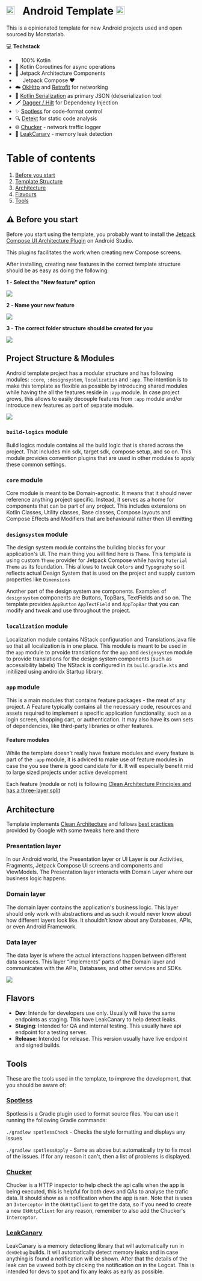 # <img src="https://engineering.monstar-lab.com/assets/img/logo/ml-logo-grey.png"  height="23"> &nbsp;     Android Template <img src="https://android-developers.googleblog.com/favicon.ico" height=23/>

This is a opinionated template for new Android projects used and open sourced by Monstarlab.


💻 **Techstack** 
-   <img src="https://kotlinlang.org/assets/images/favicon.svg?&v=8607ff59d5296c7642ecd72bd3daa79b" height=12 /> 100% Kotlin
- 🔄 Kotlin Coroutines for async operations 
- 🚀 Jetpack Architecture Components
- <img src="https://developer.android.com/static/images/spot-icons/jetpack-compose.svg" height = 16>  Jetpack Compose ❤️
- ☁️ [OkHttp](https://github.com/square/okhttp) and [Retrofit](https://github.com/square/retrofit) for networking
- 🔗 [Kotlin Serialization](https://kotlinlang.org/docs/serialization.html) as primary JSON (de)serialization tool
- 🗡️ [Dagger / Hilt](https://dagger.dev/hilt/) for Dependency Injection
- ✨ [Spotless](https://github.com/diffplug/spotless) for code-format control
- 🔍 [Detekt](https://github.com/detekt/detekt) for static code analysis
- 🌐 [Chucker](https://github.com/ChuckerTeam/chucker) - network traffic logger
- 🐤 [LeakCanary](https://square.github.io/leakcanary/) -  memory leak detection 


# Table of contents
1. [Before you start](#⚠️-before-you-start)
2. [Template Structure](#project-structure)
3. [Architecture](#architecture)
4. [Flavours](#flavors)
5. [Tools](#tools)


## ⚠️ Before you start 

Before you start using the template, you probably want to install the [Jetpack Compose UI Architecture Plugin](https://plugins.jetbrains.com/plugin/19034-jetpack-compose-ui-architecture-templates) on Android Studio.

This plugins facilitates the work when creating new Compose screens.

After installing, creating new features in the correct template structure should be as easy as doing the following:

**1 - Select the "New feature" option**

![](https://user-images.githubusercontent.com/8679058/223730854-7e199e33-1b99-49a3-ae1b-30a6ea725681.png)


**2 - Name your new feature**

![](https://user-images.githubusercontent.com/8679058/223731483-d0fce3f9-dba4-459d-9bb5-65e76abe2ee6.png)


**3 - The correct folder structure should be created for you**

![](https://user-images.githubusercontent.com/8679058/223731540-1604198c-78ac-4b3b-ad84-b3fc290746af.png)



## Project Structure & Modules
Android template project has a modular structure and has following modules: `:core`, `:designsystem`, `localization` and `:app`. The intention is to make this template as flexible as possible by introducing shared modules while having the all the features reside in `:app` module. In case project grows, this allows to easily decouple features from `:app` module and/or introduce new features as part of separate module.

![](./resources/modules.svg)

### `build-logics` module
Build logics module contains all the build logic that is shared across the project. That includes min sdk, target sdk, compose setup, and so on. This module provides convention plugins that are used in other modules to apply these common settings.

### `core` module
Core module is meant to be Domain-agnostic. It means that it should never reference anything project specific. Instead, it serves as a home for components that can be part of any project. This includes extensions on Kotlin Classes, Utility classes, Base classes, Compose layouts and Compose Effects and Modifiers that are behavioural rather then UI emitting


### `designsystem` module
The design system module contains the building blocks for your application's UI. The main thing you will find here is `Theme`. This template is using custom `Theme` provider for Jetpack Compose while having `Material Theme` as its foundation. This allows to tweak `Colors` and `Typography` so it reflects actual Design System that is used on the project and supply custom properties like `Dimensions`

Another part of the design system are components. Examples of `designsystem` components are Buttons, TopBars, TextFields and so on. The template provides `AppButton` `AppTextField` and `AppTopBar` that you can modify and tweak and use throughout the project.

### `localization` module
Localization module contains NStack configuration and Translations.java file so that all localization is in one place. This module is meant to be used in the `app` module to prvoide translations for the `app` and `designsystem` module to provide translations for the design system components (such as accesaibility labels)
The NStack is configured in its `build.gradle.kts` and initilized using androidx Startup library. 

### `app` module
This is a main modules that contains feature packages - the meat of any project. A Feature typically contains all the necessary code, resources and assets required to implement a specific application functionality, such as a login screen, shopping cart, or authentication.  It may also have its own sets of dependencies, like third-party libraries or other features.

#### Feature modules
While the template doesn't really have feature modules and every feature is part of the `:app` module, it is adviced to make use of feature modules in case the you see there is good candidate for it. It will especially benefit mid to large sized projects under active development

 Each feature (module or not) is following [Clean Architecture Principles and has a three-layer split](#architecture)

## Architecture
Template implements [Clean Architecture](https://blog.cleancoder.com/uncle-bob/2012/08/13/the-clean-architecture.html) and follows [best practices](https://developer.android.com/topic/architecture) provided by Google with some tweaks here and there

### Presentation layer
In our Android world, the Presentation layer or UI Layer is our Activities, Fragments, Jetpack Compose UI screens and components and ViewModels. The Presentation layer interacts with Domain Layer where our business logic happens.

### Domain layer
The domain layer contains the application's business logic. This layer should only work with abstractions and as such it would never know about how different layers look like. It shouldn’t know about any Databases, APIs, or even Android Framework.

### Data layer
The data layer is where the actual interactions happen between different data sources. This layer “implements” parts of the Domain layer and communicates with the APIs, Databases, and other services and SDKs.


![](/resources/arch.svg)


## Flavors

- **Dev**: Intende for developers use only. Usually will have the same endpoints as staging. This have LeakCanary to help detect leaks.
- **Staging**: Intended for QA and internal testing. This usually have api endpoint for a testing server.
- **Release**: Intended for release. This version usually have live endpoint and signed builds.

## Tools
These are the tools used in the template, to improve the development, that you should be aware of:

### [Spotless](https://github.com/diffplug/spotless)
Spotless is a Gradle plugin used to format source files. You can use it running the following Gradle commands:

`./gradlew spotlessCheck` - Checks the style formatting and displays any issues

`./gradlew spotlessApply` - Same as above but automatically try to fix most of the issues. If for any reason it can't, then a list of problems is displayed.


### [Chucker](https://github.com/ChuckerTeam/chucker)
Chucker is a HTTP inspector to help check the api calls when the app is being executed, this is helpful for both devs and QAs to analyse the trafic data. It should show as a notification when the app is ran. Note that is uses an `Interceptor` in the `OkHttpClient` to get the data, so if you need to create a new `OkHttpClient` for any reason, remember to also add the Chucker's `Interceptor`.

### [LeakCanary](https://square.github.io/leakcanary/)
LeakCanary is a memory detectiong library that will automatically run in `devDebug` builds. It will automatically detect memory leaks and in case anything is found a notification will be shown. After that the details of the leak can be viweed both by clicking the notification on in the Logcat. This is intended for devs to spot and fix any leaks as early as possible. 
